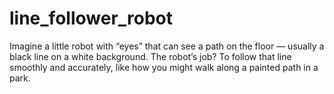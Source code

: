 # line_follower_robot
Imagine a little robot with “eyes” that can see a path on the floor — usually a black line on a white background. The robot’s job? To follow that line smoothly and accurately, like how you might walk along a painted path in a park.
